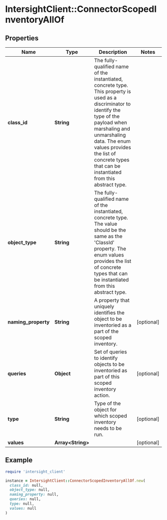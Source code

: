 # IntersightClient::ConnectorScopedInventoryAllOf

## Properties

| Name | Type | Description | Notes |
| ---- | ---- | ----------- | ----- |
| **class_id** | **String** | The fully-qualified name of the instantiated, concrete type. This property is used as a discriminator to identify the type of the payload when marshaling and unmarshaling data. The enum values provides the list of concrete types that can be instantiated from this abstract type. |  |
| **object_type** | **String** | The fully-qualified name of the instantiated, concrete type. The value should be the same as the &#39;ClassId&#39; property. The enum values provides the list of concrete types that can be instantiated from this abstract type. |  |
| **naming_property** | **String** | A property that uniquely identifies the object to be inventoried as a part of the scoped inventory. | [optional] |
| **queries** | **Object** | Set of queries to identify objects to be inventoried as part of this scoped inventory action. | [optional] |
| **type** | **String** | Type of the object for which scoped inventory needs to be run. | [optional] |
| **values** | **Array&lt;String&gt;** |  | [optional] |

## Example

```ruby
require 'intersight_client'

instance = IntersightClient::ConnectorScopedInventoryAllOf.new(
  class_id: null,
  object_type: null,
  naming_property: null,
  queries: null,
  type: null,
  values: null
)
```

